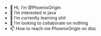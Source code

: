 - 👋 Hi, I’m @PhoenixOrigin
- 👀 I’m interested in java
- 🌱 I’m currently learning shit
- 💞️ I’m looking to collaborate on nothing
- 📫 How to reach me PhoenixOrigin on disc

<!---
PhoenixOrigin/PhoenixOrigin is a ✨ special ✨ repository because its `README.md` (this file) appears on your GitHub profile.
You can click the Preview link to take a look at your changes.
--->
